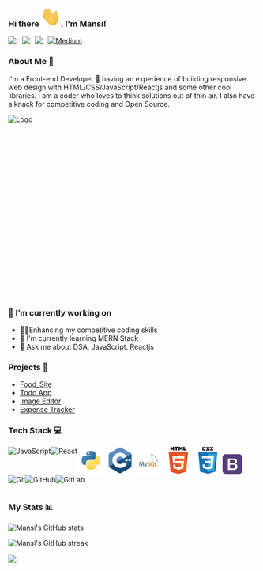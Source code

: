 ### Hi there <img src="https://raw.githubusercontent.com/ABSphreak/ABSphreak/master/gifs/Hi.gif"  width="40" height="40">, I'm Mansi!



<a href="https://www.linkedin.com/in/mansi-singh-0153351aa/" target="_blank">
  <img  align="left" width="28px" src="https://cdn.pixabay.com/photo/2017/08/22/11/56/linked-in-2668700_1280.png" />
</a>

<a href="mansisinghsengar28@gmail.com">
  <img align="left" width="26px" src="https://logodownload.org/wp-content/uploads/2018/03/gmail-logo-16.png" />
</a>

<a href="https://www.codechef.com/users/mansee_28" target="_blank">
  <img align="left" width="26px" src="https://i.pinimg.com/originals/c5/d9/fc/c5d9fc1e18bcf039f464c2ab6cfb3eb6.jpg" />
</a>

<a href="https://leetcode.com/mansisingh2803/" target="_blank">
  <img alt="Medium" src="https://img.shields.io/badge/LeetCode-000000?style=for-the-badge&logo=LeetCode&logoColor=#d16c06" />
</a>







<!-- ![](https://komarev.com/ghpvc/?username=Saviour1001&style=flat-square) -->

### About Me 🚀
I'm a Front-end Developer 🚀 having an experience of building responsive web design with HTML/CSS/JavaScript/Reactjs and some other cool libraries. I am a coder who loves to think solutions out of thin air. I also have a knack for competitive coding and Open Source.

<img src="https://cdn.dribbble.com/users/1519660/screenshots/4536550/girl-_-laptop.gif" align="right" alt="Logo" width="520" height="390">


### 🔭 I’m currently working on

- 👨‍💻Enhancing my competitive coding skills
- 🌱 I'm currently learning MERN Stack
- 💬 Ask me about DSA, JavaScript, Reactjs

### Projects 🌱

- [Food_Site](https://mansisingh2803.github.io/React_Food_Site/)
- [Todo App](https://mansisingh2803.github.io/todoapp/)
- [Image Editor](https://mansisingh2803.github.io/Image_editor/)
- [Expense Tracker](https://mansisingh2803.github.io/Expense_tracker_react/)

		



### Tech Stack 💻

<img src="https://raw.githubusercontent.com/github/explore/80688e429a7d4ef2fca1e82350fe8e3517d3494d/topics/python/python.png" width="55" height="55" />  <img src="https://raw.githubusercontent.com/github/explore/80688e429a7d4ef2fca1e82350fe8e3517d3494d/topics/cpp/cpp.png" width="55" height="55" />     <img src="https://raw.githubusercontent.com/github/explore/80688e429a7d4ef2fca1e82350fe8e3517d3494d/topics/mysql/mysql.png" width="55" height="55" />   <img src="https://raw.githubusercontent.com/github/explore/80688e429a7d4ef2fca1e82350fe8e3517d3494d/topics/html/html.png" width="55" height="55" />   <img src="https://raw.githubusercontent.com/github/explore/80688e429a7d4ef2fca1e82350fe8e3517d3494d/topics/css/css.png" width="55" height="55" />    <img src="https://raw.githubusercontent.com/github/explore/80688e429a7d4ef2fca1e82350fe8e3517d3494d/topics/bootstrap/bootstrap.png" width="40" height="40" /> 
<img align="left" alt="JavaScript" src="https://img.shields.io/badge/javascript%20-%23323330.svg?&style=for-the-badge&logo=javascript&logoColor=%23F7DF1E"/><img align="left" alt="React" src="https://img.shields.io/badge/react%20-%2320232a.svg?&style=for-the-badge&logo=react&logoColor=%2361DAFB"/>
	<img align="left" alt="Git" src="https://img.shields.io/badge/git%20-%23F05033.svg?&style=for-the-badge&logo=git&logoColor=white"/>
    <img align="left" alt="GitHub" src="https://img.shields.io/badge/github%20-%23121011.svg?&style=for-the-badge&logo=github&logoColor=white"/>
    <img align="left" alt="GitLab" src="https://img.shields.io/badge/gitlab%20-%23181717.svg?&style=for-the-badge&logo=gitlab&logoColor=white"/>
    




<p>&nbsp;</p>

### My Stats  📊

![Mansi's GitHub stats](https://github-readme-stats.vercel.app/api?username=mansisingh2803&show_icons=true&theme=radical)

![Mansi's GitHub streak](https://github-readme-streak-stats.herokuapp.com/?user=mansisingh2803&theme=blue-green)

<a href="https://github.com/mansisingh2803/convoychat">
  <img align="center" src="https://github-readme-stats.vercel.app/api/top-langs/?username=mansisingh2803&layout=compact&theme=radical" />
</a


